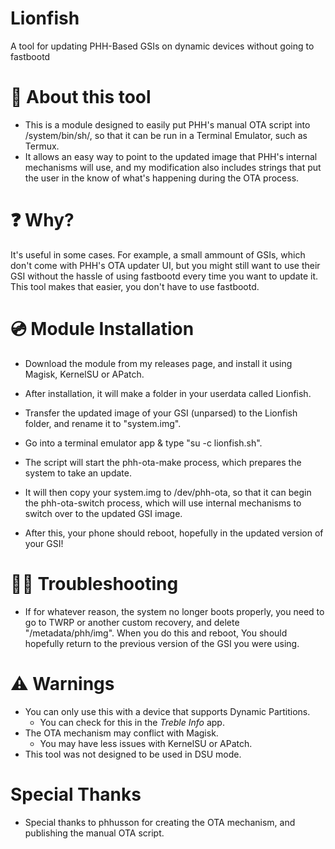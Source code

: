 # Lionfish
A tool for updating PHH-Based GSIs on dynamic devices without going to fastbootd

# 🔎 About this tool 
- This is a module designed to easily put PHH's manual OTA script into /system/bin/sh/, so that it can be run in a Terminal Emulator, such as Termux.
- It allows an easy way to point to the updated image that PHH's internal mechanisms will use, and my modification also includes strings that put the user in the know of what's happening during the OTA process.

# ❓ Why? 
It's useful in some cases. For example, a small ammount of GSIs, which don't come with PHH's OTA updater UI, but you might still want to use their GSI without the hassle of using fastbootd every time you want to update it. This tool makes that easier, you don't have to use fastbootd.

# 💿 Module Installation 
- Download the module from my releases page, and install it using Magisk, KernelSU or APatch.

- After installation, it will make a folder in your userdata called Lionfish.

- Transfer the updated image of your GSI (unparsed) to the Lionfish folder, and rename it to "system.img".

- Go into a terminal emulator app & type "su -c lionfish.sh".

- The script will start the phh-ota-make process, which prepares the system to take an update.
- It will then copy your system.img to /dev/phh-ota, so that it can begin the phh-ota-switch process, which will use internal mechanisms to switch over to the updated GSI image.

- After this, your phone should reboot, hopefully in the updated version of your GSI!

# 👨‍💻 Troubleshooting 
- If for whatever reason, the system no longer boots properly, you need to go to TWRP or another custom recovery, and delete "/metadata/phh/img". When you do this and reboot, You should hopefully return to the previous version of the GSI you were using.

# ⚠️ Warnings 

- You can only use this with a device that supports Dynamic Partitions.
  - You can check for this in the *Treble Info* app.
- The OTA mechanism may conflict with Magisk.
  - You may have less issues with KernelSU or APatch.
- This tool was not designed to be used in DSU mode.

# Special Thanks
- Special thanks to phhusson for creating the OTA mechanism, and publishing the manual OTA script.
